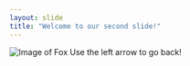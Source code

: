 ```yaml
---
layout: slide
title: "Welcome to our second slide!"
---
```

![Image of Fox](https://external-content.duckduckgo.com/iu/?u=https%3A%2F%2Fmedia.mnn.com%2Fassets%2Fimages%2F2017%2F03%2Ffox-content-lg.jpg.990x0_q80_crop-smart.jpg&f=1&nofb=1)
Use the left arrow to go back!

